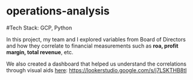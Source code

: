 # operations-analysis

#Tech Stack: GCP, Python

In this project, my team and I explored variables from Board of Directors and how they correlate to financial measurements such as **roa, profit margin, total revenue**, etc. 

We also created a dashboard that helped us understand the correlations through visual aids [here](https://lookerstudio.google.com/s/j7LSKTHB8tI): https://lookerstudio.google.com/s/j7LSKTHB8tI
